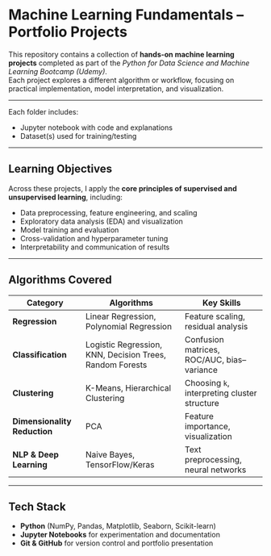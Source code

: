 # Machine Learning Fundamentals – Portfolio Projects

This repository contains a collection of **hands-on machine learning projects** completed as part of the *Python for Data Science and Machine Learning Bootcamp (Udemy)*.  
Each project explores a different algorithm or workflow, focusing on practical implementation, model interpretation, and visualization.

---

Each folder includes:
- Jupyter notebook with code and explanations  
- Dataset(s) used for training/testing

---

## Learning Objectives

Across these projects, I apply the **core principles of supervised and unsupervised learning**, including:

- Data preprocessing, feature engineering, and scaling  
- Exploratory data analysis (EDA) and visualization  
- Model training and evaluation  
- Cross-validation and hyperparameter tuning  
- Interpretability and communication of results  

---

## Algorithms Covered

| Category | Algorithms | Key Skills |
|-----------|-------------|------------|
| **Regression** | Linear Regression, Polynomial Regression | Feature scaling, residual analysis |
| **Classification** | Logistic Regression, KNN, Decision Trees, Random Forests | Confusion matrices, ROC/AUC, bias–variance |
| **Clustering** | K-Means, Hierarchical Clustering | Choosing `k`, interpreting cluster structure |
| **Dimensionality Reduction** | PCA | Feature importance, visualization |
| **NLP & Deep Learning** | Naive Bayes, TensorFlow/Keras | Text preprocessing, neural networks |

---

## Tech Stack

- **Python** (NumPy, Pandas, Matplotlib, Seaborn, Scikit-learn)  
- **Jupyter Notebooks** for experimentation and documentation  
- **Git & GitHub** for version control and portfolio presentation  
